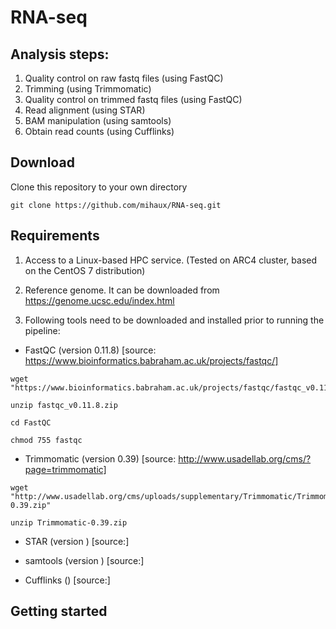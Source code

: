 # RNA-seq

## Analysis steps:

1) Quality control on raw fastq files (using FastQC)
2) Trimming (using Trimmomatic)
3) Quality control on trimmed fastq files (using FastQC)
4) Read alignment (using STAR)
5) BAM manipulation (using samtools)
6) Obtain read counts (using Cufflinks)

## Download

Clone this repository to your own directory

```
git clone https://github.com/mihaux/RNA-seq.git
```

## Requirements

1) Access to a Linux-based HPC service. (Tested on ARC4 cluster, based on the CentOS 7 distribution)

2) Reference genome. It can be downloaded from https://genome.ucsc.edu/index.html

3) Following tools need to be downloaded and installed prior to running the pipeline:

- FastQC (version 0.11.8) [source: https://www.bioinformatics.babraham.ac.uk/projects/fastqc/]

```
wget "https://www.bioinformatics.babraham.ac.uk/projects/fastqc/fastqc_v0.11.8.zip"

unzip fastqc_v0.11.8.zip

cd FastQC

chmod 755 fastqc
```
- Trimmomatic (version 0.39) [source: http://www.usadellab.org/cms/?page=trimmomatic]

```
wget "http://www.usadellab.org/cms/uploads/supplementary/Trimmomatic/Trimmomatic-0.39.zip"

unzip Trimmomatic-0.39.zip
```
- STAR (version ) [source:]

- samtools (version ) [source:]

- Cufflinks () [source:]


## Getting started
